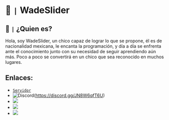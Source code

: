 # 🦆 `|` WadeSlider

## 🤔 `|` ¿Quien es?

Hola, soy WadeSlider, un chico capaz de lograr lo que se propone, él es de nacionalidad mexicana, le encanta la programación, y día a día se enfrenta ante el conocimiento junto con su necesidad de seguir aprendiendo aún más. Poco a poco se convertirá en un chico que sea reconocido en muchos lugares.

##

## Enlaces:

- [`Servidor`](https://discord.gg/JN8W6qfT6U)
- ![Discord](https://github.com/wadeslider/WadeSlider/assets/88852568/3ff70969-759b-4869-89a5-33b0ae612fee)(https://discord.gg/JN8W6qfT6U)
- [<img src="https://github.com/wadeslider/WadeSlider/assets/88852568/3ff70969-759b-4869-89a5-33b0ae612fee">](https://discord.gg/JN8W6qfT6U)
- <a href="https://discord.gg/JN8W6qfT6U"><img src="https://github.com/wadeslider/WadeSlider/assets/88852568/3ff70969-759b-4869-89a5-33b0ae612fee"></img></a>
- [<img src="https://img.shields.io/badge/Discord-5865F2?style=for-the-badge&logo=discord&logoColor=white">](https://discord.gg/JN8W6qfT6U)

